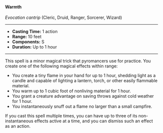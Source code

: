 #### Warmth
*Evocation cantrip* (Cleric, Druid, Ranger, Sorcerer, Wizard)
___
- **Casting Time:** 1 action
- **Range:** 10 feet
- **Components:** S
- **Duration:** Up to 1 hour
---
This spell is a minor magical trick that pyromancers use for practice. You create one of the following magical effects within range:

* You create a tiny flame in your hand for up to 1 hour, shedding light as a candle and capable of lighting a lantern, torch, or other easily flammable material.
* You warm up to 1 cubic foot of nonliving material for 1 hour.
* You grant a creature advantage on saving throws against cold weather for 1 hour.
* You instantaneously snuff out a flame no larger than a small campfire.

If you cast this spell multiple times, you can have up to three of its non-instantaneous effects active at a time, and you can dismiss such an effect as an action.
